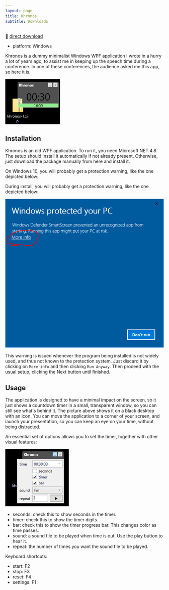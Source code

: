 ```yaml
---
layout: page
title: Khronos
subtitle: Downloads
---
```


🔗 [direct download](../downloads/khronos.zip)

- platform: Windows

Khronos is a dummy minimalist Windows WPF application I wrote in a hurry a lot of years ago, to assist me in keeping up the speech time during a conference. In one of these conferences, the audience asked me this app, so here it is.

![Khronos screen](../img/khronos/khronos-1.png)

## Installation

Khronos is an old WPF application. To run it, you need Microsoft NET 4.8. The setup should install it automatically if not already present. Otherwise, just download the package manually from here and install it.

On Windows 10, you will probably get a protection warning, like the one depicted below:

During install, you will probably get a protection warning, like the one depicted below:

![Theuth demo](../img/theuth/winprot-1.png)

This warning is issued whenever the program being installed is not widely used, and thus not known to the protection system. Just discard it by clicking on `More info` and then clicking `Run Anyway`. Then proceed with the usual setup, clicking the Next button until finished.

## Usage

The application is designed to have a minimal impact on the screen, so it just shows a countdown timer in a small, transparent window, so you can still see what's behind it. The picture above shows it on a black desktop with an icon. You can move the application to a corner of your screen, and launch your presentation, so you can keep an eye on your time, without being distracted.

An essential set of options allows you to set the timer, together with other visual features:

![Khronos settings](../img/khronos/khronos-2.png)

- seconds: check this to show seconds in the timer.
- timer: check this to show the timer digits.
- bar: check this to show the timer progress bar. This changes color as time passes.
- sound: a sound file to be played when time is out. Use the play button to hear it.
- repeat: the number of times you want the sound file to be played.

Keyboard shortcuts:

- start: F2
- stop: F3
- reset: F4
- settings: F1
